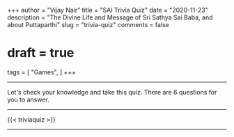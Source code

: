 +++
author = "Vijay Nair"
title = "SAI Trivia Quiz"
date = "2020-11-23"
description = "The Divine Life and Message of Sri Sathya Sai Baba, and about Puttaparthi"
slug = "trivia-quiz"
comments = false
# draft = true
tags = [
    "Games",
]
+++

---

Let's check your knowledge and take this quiz. There are 6 questions for you to answer.

---

{{< triviaquiz >}}

---